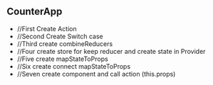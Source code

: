## CounterApp

- //First Create Action
- //Second Create Switch case
- //Third create combineReducers 
- //Four create store for keep reducer and create state in Provider
- //Five create mapStateToProps
- //Six create connect mapStateToProps
- //Seven create component and call action (this.props)
